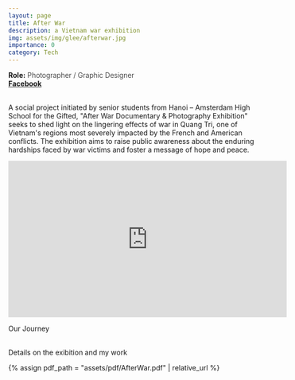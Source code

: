 ```yaml
---
layout: page
title: After War
description: a Vietnam war exhibition
img: assets/img/glee/afterwar.jpg
importance: 0
category: Tech
---
```


<div class="row" >
    <div class="col-sm-9" style="font-weight:300;"> 
    <strong> Role:</strong> Photographer / Graphic Designer
    </div> 
</div>
<div class="row" >
    <div class="col-sm-6" style="font-weight:300;"> 
    <strong> <a href="https://www.facebook.com/afterwar.project"> Facebook </a> </strong>
    </div>
</div><br>

A social project initiated by senior students from Hanoi – Amsterdam High School for the Gifted, "After War Documentary & Photography Exhibition" seeks to shed light on the lingering effects of war in Quang Tri, one of Vietnam's regions most severely impacted by the French and American conflicts. The exhibition aims to raise public awareness about the enduring hardships faced by war victims and foster a message of hope and peace.

<p align="center"><iframe width="560" height="315" src="https://www.youtube.com/embed/QgQVqsgdKDI?si=cATZfhgZ0QCdkV0u" title="YouTube video player" frameborder="0" allow="accelerometer; autoplay; clipboard-write; encrypted-media; gyroscope; picture-in-picture; web-share" allowfullscreen></iframe></p>
<div class="caption">
    Our Journey
</div><br>

Details on the exibition and my work
<!-- ///assets/pdf/cv.pdf -->
{% assign pdf_path = "assets/pdf/AfterWar.pdf" | relative_url %}
<object data="{{pdf_path | relative_url}}" width="850" height="900" type="application/pdf"></object>